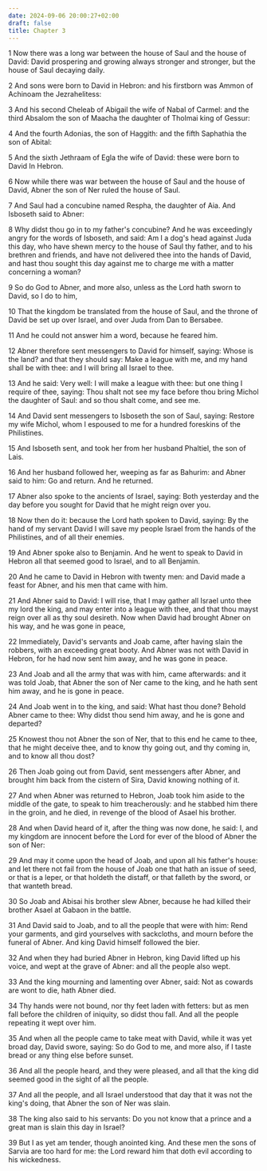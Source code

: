 ```yaml
---
date: 2024-09-06 20:00:27+02:00
draft: false
title: Chapter 3
---
```




1 Now there was a long war between the house of Saul and the house of David: David prospering and growing always stronger and stronger, but the house of Saul decaying daily.

2 And sons were born to David in Hebron: and his firstborn was Ammon of Achinoam the Jezrahelitess:

3 And his second Cheleab of Abigail the wife of Nabal of Carmel: and the third Absalom the son of Maacha the daughter of Tholmai king of Gessur:

4 And the fourth Adonias, the son of Haggith: and the fifth Saphathia the son of Abital:

5 And the sixth Jethraam of Egla the wife of David: these were born to David In Hebron.

6 Now while there was war between the house of Saul and the house of David, Abner the son of Ner ruled the house of Saul.

7 And Saul had a concubine named Respha, the daughter of Aia. And Isboseth said to Abner:

8 Why didst thou go in to my father's concubine? And he was exceedingly angry for the words of Isboseth, and said: Am I a dog's head against Juda this day, who have shewn mercy to the house of Saul thy father, and to his brethren and friends, and have not delivered thee into the hands of David, and hast thou sought this day against me to charge me with a matter concerning a woman?

9 So do God to Abner, and more also, unless as the Lord hath sworn to David, so I do to him,

10 That the kingdom be translated from the house of Saul, and the throne of David be set up over Israel, and over Juda from Dan to Bersabee.

11 And he could not answer him a word, because he feared him.

12 Abner therefore sent messengers to David for himself, saying: Whose is the land? and that they should say: Make a league with me, and my hand shall be with thee: and I will bring all Israel to thee.

13 And he said: Very well: I will make a league with thee: but one thing I require of thee, saying: Thou shalt not see my face before thou bring Michol the daughter of Saul: and so thou shalt come, and see me.

14 And David sent messengers to Isboseth the son of Saul, saying: Restore my wife Michol, whom I espoused to me for a hundred foreskins of the Philistines.

15 And Isboseth sent, and took her from her husband Phaltiel, the son of Lais.

16 And her husband followed her, weeping as far as Bahurim: and Abner said to him: Go and return. And he returned.

17 Abner also spoke to the ancients of Israel, saying: Both yesterday and the day before you sought for David that he might reign over you.

18 Now then do it: because the Lord hath spoken to David, saying: By the hand of my servant David I will save my people Israel from the hands of the Philistines, and of all their enemies.

19 And Abner spoke also to Benjamin. And he went to speak to David in Hebron all that seemed good to Israel, and to all Benjamin.

20 And he came to David in Hebron with twenty men: and David made a feast for Abner, and his men that came with him.

21 And Abner said to David: I will rise, that I may gather all Israel unto thee my lord the king, and may enter into a league with thee, and that thou mayst reign over all as thy soul desireth. Now when David had brought Abner on his way, and he was gone in peace,

22 Immediately, David's servants and Joab came, after having slain the robbers, with an exceeding great booty. And Abner was not with David in Hebron, for he had now sent him away, and he was gone in peace.

23 And Joab and all the army that was with him, came afterwards: and it was told Joab, that Abner the son of Ner came to the king, and he hath sent him away, and he is gone in peace.

24 And Joab went in to the king, and said: What hast thou done? Behold Abner came to thee: Why didst thou send him away, and he is gone and departed?

25 Knowest thou not Abner the son of Ner, that to this end he came to thee, that he might deceive thee, and to know thy going out, and thy coming in, and to know all thou dost?

26 Then Joab going out from David, sent messengers after Abner, and brought him back from the cistern of Sira, David knowing nothing of it.

27 And when Abner was returned to Hebron, Joab took him aside to the middle of the gate, to speak to him treacherously: and he stabbed him there in the groin, and he died, in revenge of the blood of Asael his brother.

28 And when David heard of it, after the thing was now done, he said: I, and my kingdom are innocent before the Lord for ever of the blood of Abner the son of Ner:

29 And may it come upon the head of Joab, and upon all his father's house: and let there not fail from the house of Joab one that hath an issue of seed, or that is a leper, or that holdeth the distaff, or that falleth by the sword, or that wanteth bread.

30 So Joab and Abisai his brother slew Abner, because he had killed their brother Asael at Gabaon in the battle.

31 And David said to Joab, and to all the people that were with him: Rend your garments, and gird yourselves with sackcloths, and mourn before the funeral of Abner. And king David himself followed the bier.

32 And when they had buried Abner in Hebron, king David lifted up his voice, and wept at the grave of Abner: and all the people also wept.

33 And the king mourning and lamenting over Abner, said: Not as cowards are wont to die, hath Abner died.

34 Thy hands were not bound, nor thy feet laden with fetters: but as men fall before the children of iniquity, so didst thou fall. And all the people repeating it wept over him.

35 And when all the people came to take meat with David, while it was yet broad day, David swore, saying: So do God to me, and more also, if I taste bread or any thing else before sunset.

36 And all the people heard, and they were pleased, and all that the king did seemed good in the sight of all the people.

37 And all the people, and all Israel understood that day that it was not the king's doing, that Abner the son of Ner was slain.

38 The king also said to his servants: Do you not know that a prince and a great man is slain this day in Israel?

39 But I as yet am tender, though anointed king. And these men the sons of Sarvia are too hard for me: the Lord reward him that doth evil according to his wickedness.

